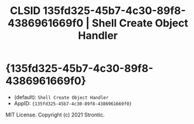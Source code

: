 ﻿---
title: "CLSID 135fd325-45b7-4c30-89f8-4386961669f0 | Shell Create Object Handler"
excerpt: What is COM-Object CLSID 135fd325-45b7-4c30-89f8-4386961669f0?
---

# {135fd325-45b7-4c30-89f8-4386961669f0}

* (default): `Shell Create Object Handler`
* AppID: `{135fd325-45b7-4c30-89f8-4386961669f0}`

MIT License. Copyright (c) 2021 Strontic.


